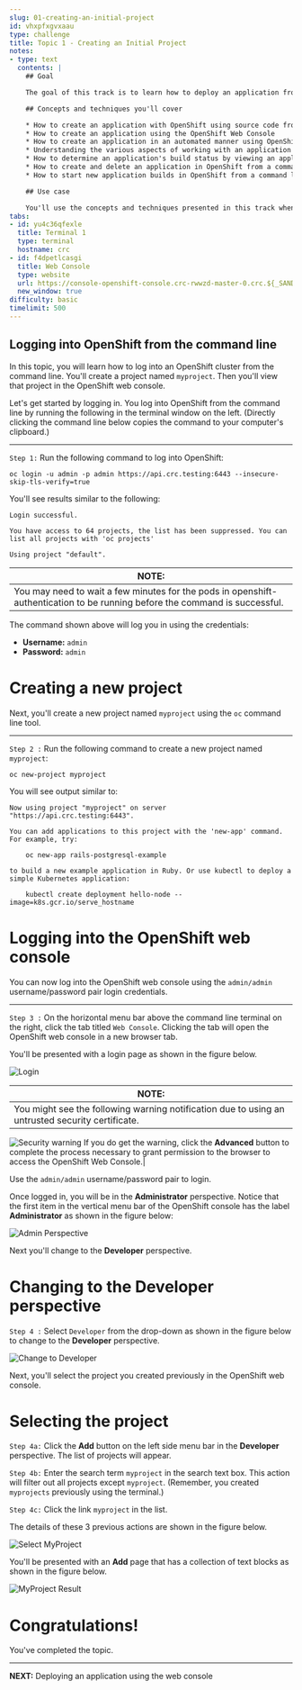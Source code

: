 ```yaml
---
slug: 01-creating-an-initial-project
id: vhxpfxgvxaau
type: challenge
title: Topic 1 - Creating an Initial Project
notes:
- type: text
  contents: |
    ## Goal

    The goal of this track is to learn how to deploy an application from its source code using either the OpenShift Web Console or by using OpenShift from a command line in a terminal window.

    ## Concepts and techniques you'll cover

    * How to create an application with OpenShift using source code from a GitHub source code repository
    * How to create an application using the OpenShift Web Console
    * How to create an application in an automated manner using OpenShift from the command line
    * Understanding the various aspects of working with an application rendered in a project's Topology page in the OpenShift Web Console
    * How to determine an application's build status by viewing an application's logs from a project's Topology page
    * How to create and delete an application in OpenShift from a command line in a terminal window
    * How to start new application builds in OpenShift from a command line in a terminal window and the OpenShift Web Console

    ## Use case

    You'll use the concepts and techniques presented in this track when you want to create and deploy applications from source code using OpenShift automation and thus avoid doing the work manually.
tabs:
- id: yu4c36qfexle
  title: Terminal 1
  type: terminal
  hostname: crc
- id: f4dpetlcasgi
  title: Web Console
  type: website
  url: https://console-openshift-console.crc-rwwzd-master-0.crc.${_SANDBOX_ID}.instruqt.io
  new_window: true
difficulty: basic
timelimit: 500
---
```


## Logging into OpenShift from the command line

In this topic, you will learn how to log into an OpenShift cluster from the command line. You'll create a project named `myproject`. Then you'll view that project in the OpenShift web console.

Let's get started by logging in. You log into OpenShift from the command line by running the following in the terminal window on the left. (Directly clicking the command line below copies the command to your computer's clipboard.)

----

`Step 1:` Run the following command to log into OpenShift:

```
oc login -u admin -p admin https://api.crc.testing:6443 --insecure-skip-tls-verify=true
```

You'll see results similar to the following:

```
Login successful.

You have access to 64 projects, the list has been suppressed. You can list all projects with 'oc projects'

Using project "default".
```

|NOTE:|
|----|
|You may need to wait a few minutes for the pods in openshift-authentication to be running before the command is successful.|

The command shown above will log you in using the credentials:

* **Username:** `admin`
* **Password:** `admin`

# Creating a new project

Next, you'll create a new project named `myproject` using the `oc` command line tool.

----

`Step 2 :` Run the following command to create a new project named `myproject`:

```
oc new-project myproject
```

You will see output similar to:

```
Now using project "myproject" on server "https://api.crc.testing:6443".

You can add applications to this project with the 'new-app' command. For example, try:

    oc new-app rails-postgresql-example

to build a new example application in Ruby. Or use kubectl to deploy a simple Kubernetes application:

    kubectl create deployment hello-node --image=k8s.gcr.io/serve_hostname
```

# Logging into the OpenShift web console

You can now log into the OpenShift web console using the `admin/admin` username/password pair login credentials.

----

`Step 3 :`  On the horizontal menu bar above the command line terminal on the right, click the tab titled `Web Console`. Clicking the tab will open the OpenShift web console in a new browser tab.

You'll be presented with a login page as shown in the figure below.

![Login](../assets/web-console-login.png)

|NOTE:|
|----|
|You might see the following warning notification due to using an untrusted security certificate.
![Security warning](../assets/security_warning.png)
If you do get the warning, click the **Advanced** button to complete the process necessary to grant permission to the browser to access the OpenShift Web Console.|

Use the `admin/admin` username/password pair to login.

Once logged in, you will be in the **Administrator** perspective. Notice that the first item in the vertical menu bar of the OpenShift console has the label **Administrator** as shown in the figure below:

![Admin Perspective](../assets/admin-perspective.png)

Next you'll change to the **Developer** perspective.

# Changing to the Developer perspective

`Step 4 :`  Select `Developer` from the drop-down as shown in the figure below to change to the **Developer** perspective.

![Change to Developer](../assets/change-to-developer.png)

Next, you'll select the project you created previously in the OpenShift web console.

# Selecting the project

`Step 4a:` Click the **Add** button on the left side menu bar in the **Developer** perspective. The list of projects will appear.


`Step 4b:` Enter the search term `myproject` in the search text box. This action will filter out all projects except `myproject`. (Remember, you created `myprojects` previously using the terminal.)

`Step 4c:` Click the link `myproject` in the list.

The details of these 3 previous actions are shown in the figure below.

![Select MyProject](../assets/select-my-project.png)

You'll be presented with an **Add** page that has a collection of text blocks as shown in the figure below.

![MyProject Result](../assets/my-project-result.png)

# Congratulations!

You've completed the topic.

----

**NEXT:** Deploying an application using the web console

